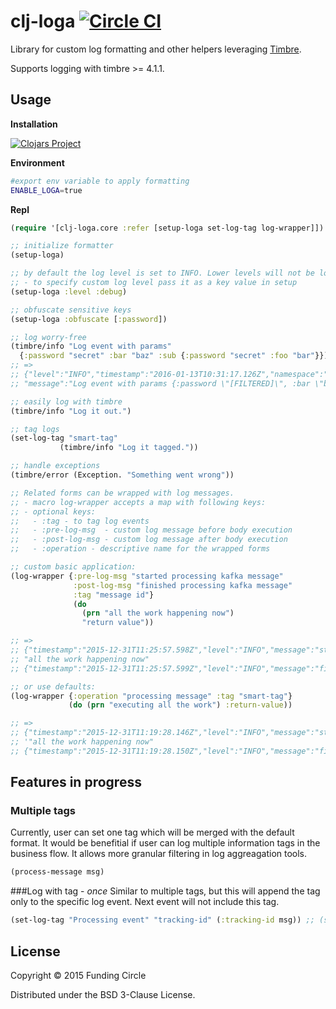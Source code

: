 # clj-loga [![Circle CI](https://circleci.com/gh/FundingCircle/clj-loga/tree/master.svg?style=svg)](https://circleci.com/gh/FundingCircle/clj-loga/tree/master)

Library for custom log formatting and other helpers leveraging [Timbre](https://github.com/ptaoussanis/timbre/).

Supports logging with timbre >= 4.1.1.

## Usage

**Installation**

[![Clojars Project](http://clojars.org/clj-loga/latest-version.svg)](http://clojars.org/clj-loga)

**Environment**

```bash
#export env variable to apply formatting
ENABLE_LOGA=true
```

**Repl**

```clojure
(require '[clj-loga.core :refer [setup-loga set-log-tag log-wrapper]])

;; initialize formatter
(setup-loga)

;; by default the log level is set to INFO. Lower levels will not be logged
;; - to specify custom log level pass it as a key value in setup
(setup-loga :level :debug)

;; obfuscate sensitive keys
(setup-loga :obfuscate [:password])

;; log worry-free
(timbre/info "Log event with params"
  {:password "secret" :bar "baz" :sub {:password "secret" :foo "bar"}})
;; =>
;; {"level":"INFO","timestamp":"2016-01-13T10:31:17.126Z","namespace":"clj-loga.core",
;; "message":"Log event with params {:password \"[FILTERED]\", :bar \"baz\", :sub {:password \"[FILTERED]\", :foo \"bar\"}}"}"\"}\"}"}

;; easily log with timbre
(timbre/info "Log it out.")

;; tag logs
(set-log-tag "smart-tag"
           (timbre/info "Log it tagged."))

;; handle exceptions
(timbre/error (Exception. "Something went wrong"))

;; Related forms can be wrapped with log messages.
;; - macro log-wrapper accepts a map with following keys:
;; - optional keys:
;;   - :tag - to tag log events
;;   - :pre-log-msg  - custom log message before body execution
;;   - :post-log-msg - custom log message after body execution
;;   - :operation - descriptive name for the wrapped forms

;; custom basic application:
(log-wrapper {:pre-log-msg "started processing kafka message"
              :post-log-msg "finished processing kafka message"
              :tag "message id"}
              (do
                (prn "all the work happening now")
                "return value"))

;; =>
;; {"timestamp":"2015-12-31T11:25:57.598Z","level":"INFO","message":"started processing kafka message","namespace":"clj-loga.core","tag":"message id"}
;; "all the work happening now"
;; {"timestamp":"2015-12-31T11:25:57.599Z","level":"INFO","message":"finished processing kafka message","namespace":"clj-loga.core","tag":"message id"}

;; or use defaults:
(log-wrapper {:operation "processing message" :tag "smart-tag"}
             (do (prn "executing all the work") :return-value))

;; =>
;; {"timestamp":"2015-12-31T11:19:28.146Z","level":"INFO","message":"started: processing message","namespace":"clj-loga.core","tag":"some-tag"}
;; '"all the work happening now"
;; {"timestamp":"2015-12-31T11:19:28.150Z","level":"INFO","message":"finished: processing message","namespace":"clj-loga.core","tag":"some-tag"}
```

## Features in progress
### Multiple tags
Currently, user can set one tag which will be merged with the default format. It would be benefitial if user can log multiple information tags in the business flow. It allows more granular filtering in log aggreagation tools.

```clojure
(process-message msg)
```

###Log with tag - *once*
Similar to multiple tags, but this will append the tag only to the specific log event. Next event will not include this tag.

```clojure
(set-log-tag "Processing event" "tracking-id" (:tracking-id msg)) ;; (set-log-tag "message" "tag-name" "value")
```

## License
 
Copyright © 2015 Funding Circle

Distributed under the BSD 3-Clause License.
